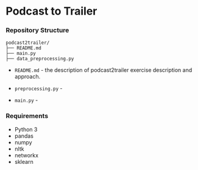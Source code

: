 # Podcast to Trailer 

###  Repository Structure
```
podcast2trailer/
├── README.md
├── main.py
├── data_preprocessing.py
```
* `README.md` - the description of podcast2trailer exercise description and approach. 

* `preprocessing.py` - 

* `main.py` - 



### Requirements
- Python 3
- pandas
- numpy
- nltk
- networkx
- sklearn